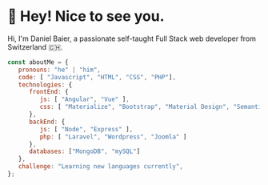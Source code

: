 <h1>👋 Hey! Nice to see you.</h1>

Hi, I'm Daniel Baier, a passionate self-taught Full Stack web developer from Switzerland :switzerland:.

```javascript
const aboutMe = {
   pronouns: "he" | "him",
   code: [ "Javascript", "HTML", "CSS", "PHP"],
   technologies: {
      frontEnd: {
         js: [ "Angular", "Vue" ],
         css: [ "Materialize", "Bootstrap", "Material Design", "Semantic UI" ]
      },
      backEnd: {
         js: [ "Node", "Express" ],
         php: [ "Laravel", "Wordpress", "Joomla" ]
      },
      databases: ["MongoDB", "mySQL"]
   },
   challenge: "Learning new languages currently",
};
```
